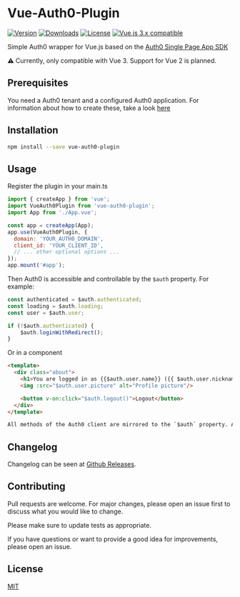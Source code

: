 # Vue-Auth0-Plugin

<a href="https://www.npmjs.com/package/vue-auth0-plugin"><img src="https://badgen.net/npm/v/vue-auth0-plugin" alt="Version"></a>
<a href="https://www.npmjs.com/package/vue-auth0-plugin"><img src="https://badgen.net/npm/dt/vue-auth0-plugin" alt="Downloads"></a>
<a href="https://www.npmjs.com/package/vue-auth0-plugin"><img src="https://badgen.net/npm/license/vue-auth0-plugin" alt="License"></a>
<a href="https://vuejs.org/"><img src="https://badgen.net/badge/Vue/3.x/green" alt="Vue.js 3.x compatible"></a>

Simple Auth0 wrapper for Vue.js based on the [Auth0 Single Page App SDK](https://auth0.com/docs/libraries/auth0-single-page-app-sdk)

:warning: Currently, only compatible with Vue 3. Support for Vue 2 is planned.

## Prerequisites

You need a Auth0 tenant and a configured Auth0 application. For information about how to create these, take a look [here](https://auth0.com/docs/get-started)

## Installation

```bash
npm install --save vue-auth0-plugin
```

## Usage

Register the plugin in your main.ts

```js
import { createApp } from 'vue';
import VueAuth0Plugin from 'vue-auth0-plugin';
import App from './App.vue';

const app = createApp(App);
app.use(VueAuth0Plugin, {
  domain: 'YOUR_AUTH0_DOMAIN',
  client_id: 'YOUR_CLIENT_ID',
  // ... other optional options ...
});
app.mount('#app');
```

Then Auth0 is accessible and controllable by the `$auth` property. For example:

```js
const authenticated = $auth.authenticated;
const loading = $auth.loading;
const user = $auth.user;

if (!$auth.authenticated) {
    $auth.loginWithRedirect();
}
```

Or in a component

```html
<template>
  <div class="about">
    <h1>You are logged in as {{$auth.user.name}} ({{ $auth.user.nickname }})</h1>
    <img :src="$auth.user.picture" alt="Profile picture"/>

    <button v-on:click="$auth.logout()">Logout</button>
  </div>
</template>

All methods of the Auth0 client are mirrored to the `$auth` property. Alternatively the raw Auth0 client instance is exposed as `$auth.client`.

```

## Changelog
Changelog can be seen at [Github Releases](https://github.com/jnt0r/vue-auth0-plugin/releases).

## Contributing
Pull requests are welcome. For major changes, please open an issue first to discuss what you would like to change.

Please make sure to update tests as appropriate.

If you have questions or want to provide a good idea for improvements, please open an issue.

## License
[MIT](https://choosealicense.com/licenses/mit/)
